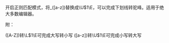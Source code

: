 开启正则匹配模式，将_([a-z])替换成\U$1\E，可以完成下划线转驼峰。适用于绝大多数编辑器。

附：

([A-Z])转\L$1\E可完成大写转小写
([a-z])转\U$1\E可完成小写转大写 

